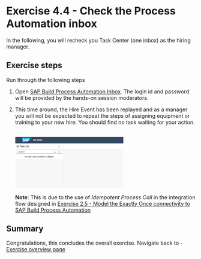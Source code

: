 # Exercise 4.4 - Check the Process Automation inbox

In the following, you will recheck you Task Center (one inbox) as the hiring manager.

## Exercise steps

Run through the following steps
1. Open [SAP Build Process Automation Inbox](https://teched-2022-in260-tk4694cz.sap-process-automation.cfapps.us10.hana.ondemand.com/comsapspaprocessautomation.comsapspainbox/inbox.html). The login id and password will be provided by the hands-on session moderators.

2. This time around, the Hire Event has been replayed and as a manager you will not be expected to repeat the steps of assigning equipment or training to your new hire. You should find no task waiting for your action.

    <br><img src="/exercises/ex3/images/img323.jpg" width=60%>
    
    **Note**: This is due to the use of *Idempotent Process Call* in the integration flow designed in [Exercise 2.5 - Model the Exactly Once connectivity to SAP Build Process Automation](/exercises/ex2/ex25)

## Summary

Congratulations, this concludes the overall exercise. Navigate back to - [Exercise overview page](/README.md)
